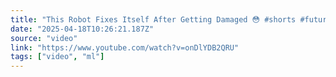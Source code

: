 ```yaml
---
title: "This Robot Fixes Itself After Getting Damaged 😳 #shorts #futuretech #artificialintelligence"
date: "2025-04-18T10:26:21.187Z"
source: "video"
link: "https://www.youtube.com/watch?v=onDlYDB2QRU"
tags: ["video", "ml"]
---
```



